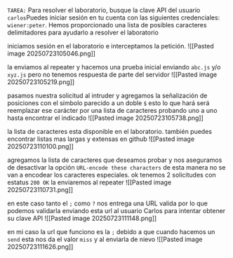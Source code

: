 `TAREA:` Para resolver el laboratorio, busque la clave API del usuario `carlos`Puedes iniciar sesión en tu cuenta con las siguientes credenciales: `wiener:peter`.
Hemos proporcionado una lista de posibles caracteres delimitadores para ayudarlo a resolver el laboratorio

iniciamos sesión en el laboratorio e interceptamos la petición.
![[Pasted image 20250723105046.png]]

la enviamos al repeater y hacemos una prueba inicial enviando `abc.js` y/o `xyz.js` pero no tenemos respuesta de parte del servidor 
![[Pasted image 20250723105219.png]]

pasamos nuestra solicitud al intruder y agregamos la señalización de posiciones con el símbolo parecido a un doble `$` esto lo que hará será reemplazar ese carácter por una lista de caracteres probando uno a uno hasta encontrar el indicado
![[Pasted image 20250723105738.png]]

la lista de caracteres esta disponible en el laboratorio. también puedes encontrar listas mas largas y extensas en github
![[Pasted image 20250723110100.png]]

agregamos la lista de caracteres que deseamos probar y nos aseguramos de desactivar la opción `URL-encode these characters` de esta manera no se van a encodear los caracteres especiales. ok tenemos 2 solicitudes con estatus `200 OK` la enviaremos al repeater
![[Pasted image 20250723110731.png]]

en este caso tanto el `;` como `?` nos entrega una URL valida por lo que podemos validarla enviando esta url al usuario Carlos para intentar obtener su clave API 
![[Pasted image 20250723111148.png]]

en mi caso la url que funciono es la `;` debido a que cuando hacemos un `send` esta nos da el valor `miss` y al enviarla de nievo
![[Pasted image 20250723111626.png]]